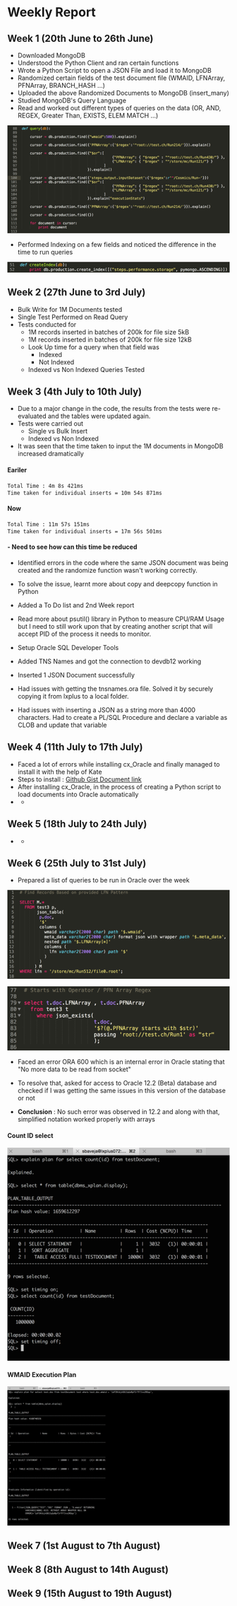 # Weekly Report

## Week 1 (20th June to 26th June)

* Downloaded MongoDB
* Understood the Python Client and ran certain functions
* Wrote a Python Script to open a JSON File and load it to MongoDB
* Randomized certain fields of the test document file (WMAID, LFNArray, PFNArray, BRANCH_HASH ...)
* Uploaded the above Randomized Documents to MongoDB (insert_many)
* Studied MongoDB's Query Language
* Read and worked out different types of queries on the data (OR, AND, REGEX, Greater Than, EXISTS, ELEM MATCH ...)

![](https://github.com/sartaj10/OracleJSON/blob/master/Screenshots/mongo_queries.png)

* Performed Indexing on a few fields and noticed the difference in the time to run queries

![](https://github.com/sartaj10/OracleJSON/blob/master/Screenshots/mongo_indexing.png)

## Week 2 (27th June to 3rd July)

* Bulk Write for 1M Documents tested
* Single Test Performed on Read Query
* Tests conducted for
  * 1M records inserted in batches of 200k for file size 5kB
  * 1M records inserted in batches of 200k for file size 12kB
  * Look Up time for a query when that field was 
    * Indexed
    * Not Indexed
  * Indexed vs Non Indexed Queries Tested

## Week 3 (4th July to 10th July)

* Due to a major change in the code, the results from the tests were re-evaluated and the tables were updated again.
* Tests were carried out
  * Single vs Bulk Insert
  * Indexed vs Non Indexed
* It was seen that the time taken to input the 1M documents in MongoDB increased dramatically

#### Eariler
```
Total Time : 4m 8s 421ms
Time taken for individual inserts = 10m 54s 871ms
```

#### Now
```
Total Time : 11m 57s 151ms
Time taken for individual inserts = 17m 56s 501ms
```

#### - Need to see how can this time be reduced

* Identified errors in the code where the same JSON document was being created and the randomize function wasn't working correctly. 
* To solve the issue, learnt more about copy and deepcopy function in Python
* Added a To Do list and 2nd Week report

* Read more about psutil() library in Python to measure CPU/RAM Usage but I need to still work upon that by creating another script that will accept PID of the process it needs to monitor.

* Setup Oracle SQL Developer Tools
* Added TNS Names and got the connection to devdb12 working
* Inserted 1 JSON Document successfully
* Had issues with getting the tnsnames.ora file. Solved it by securely copying it from lxplus to a local folder. 
* Had issues with inserting a JSON as a string more than 4000 characters. Had to create a PL/SQL Procedure and declare a variable as CLOB and update that variable

## Week 4 (11th July to 17th July)

* Faced a lot of errors while installing cx_Oracle and finally managed to install it with the help of Kate
* Steps to install : [Github Gist Document link](https://gist.github.com/sartaj10/03936b3dc5f9d0499f93e06cc12eb52e)
* After installing cx_Oracle, in the process of creating a Python script to load documents into Oracle automatically
* *

## Week 5 (18th July to 24th July)

* *

## Week 6 (25th July to 31st July)

* Prepared a list of queries to be run in Oracle over the week

![](https://github.com/sartaj10/OracleJSON/blob/master/Screenshots/preparedQuery_1.png)

![](https://github.com/sartaj10/OracleJSON/blob/master/Screenshots/preparedQuery_2.png)

* Faced an error ORA 600 which is an internal error in Oracle stating that "No more data to be read from socket"

* To resolve that, asked for access to Oracle 12.2 (Beta) database and checked if I was getting the same issues in this version of the database or not

* **Conclusion** : No such error was observed in 12.2 and along with that, simplified notation worked properly with arrays

#### Count ID select
![Alt text](https://github.com/sartaj10/OracleJSON/blob/master/Screenshots/countID.png "count id")

#### WMAID Execution Plan
![Alt text](https://github.com/sartaj10/OracleJSON/blob/master/Screenshots/wmaid_explainPlan.png "wmaid execution plan")

## Week 7 (1st August to 7th August)



## Week 8 (8th August to 14th August)



## Week 9 (15th August to 19th August)

